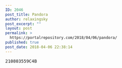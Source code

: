 ```yaml
---
ID: 2046
post_title: Pandora
author: relaxingsky
post_excerpt: ""
layout: post
permalink: >
  https://portalrepository.com/2018/04/06/pandora/
published: true
post_date: 2018-04-06 22:38:14
---
```

<pre>210803559C4B</pre>
